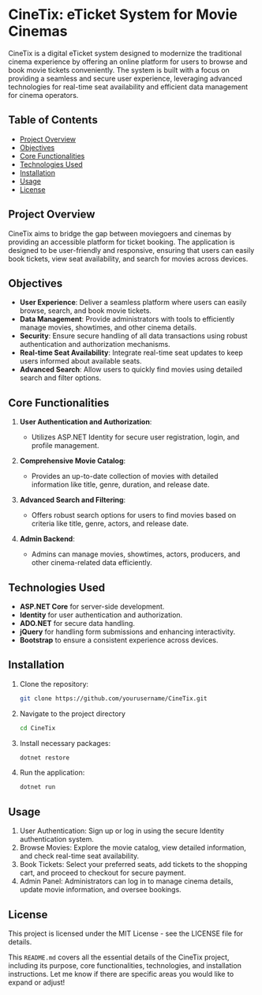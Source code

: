 # CineTix: eTicket System for Movie Cinemas

CineTix is a digital eTicket system designed to modernize the traditional cinema experience by offering an online platform for users to browse and book movie tickets conveniently. The system is built with a focus on providing a seamless and secure user experience, leveraging advanced technologies for real-time seat availability and efficient data management for cinema operators.

## Table of Contents

- [Project Overview](#project-overview)
- [Objectives](#objectives)
- [Core Functionalities](#core-functionalities)
- [Technologies Used](#technologies-used)
- [Installation](#installation)
- [Usage](#usage)
- [License](#license)

## Project Overview

CineTix aims to bridge the gap between moviegoers and cinemas by providing an accessible platform for ticket booking. The application is designed to be user-friendly and responsive, ensuring that users can easily book tickets, view seat availability, and search for movies across devices.

## Objectives

- **User Experience**: Deliver a seamless platform where users can easily browse, search, and book movie tickets.
- **Data Management**: Provide administrators with tools to efficiently manage movies, showtimes, and other cinema details.
- **Security**: Ensure secure handling of all data transactions using robust authentication and authorization mechanisms.
- **Real-time Seat Availability**: Integrate real-time seat updates to keep users informed about available seats.
- **Advanced Search**: Allow users to quickly find movies using detailed search and filter options.

## Core Functionalities

1. **User Authentication and Authorization**:  
   - Utilizes ASP.NET Identity for secure user registration, login, and profile management.
   
2. **Comprehensive Movie Catalog**:  
   - Provides an up-to-date collection of movies with detailed information like title, genre, duration, and release date.

4. **Advanced Search and Filtering**:  
   - Offers robust search options for users to find movies based on criteria like title, genre, actors, and release date.

5. **Admin Backend**:  
   - Admins can manage movies, showtimes, actors, producers, and other cinema-related data efficiently.


## Technologies Used

- **ASP.NET Core** for server-side development.
- **Identity** for user authentication and authorization.
- **ADO.NET** for secure data handling.
- **jQuery** for handling form submissions and enhancing interactivity.
- **Bootstrap** to ensure a consistent experience across devices.

## Installation

1. Clone the repository:
   ```bash
   git clone https://github.com/yourusername/CineTix.git
   ```

2. Navigate to the project directory
   ```bash
   cd CineTix
   ```

3. Install necessary packages:
   ```bash
   dotnet restore
   ```

4. Run the application:
   ```bash
   dotnet run
   ```


## Usage
1. User Authentication: Sign up or log in using the secure Identity authentication system.
2. Browse Movies: Explore the movie catalog, view detailed information, and check real-time seat availability.
3. Book Tickets: Select your preferred seats, add tickets to the shopping cart, and proceed to checkout for secure payment.
4. Admin Panel: Administrators can log in to manage cinema details, update movie information, and oversee bookings.


## License
This project is licensed under the MIT License - see the LICENSE file for details.

This `README.md` covers all the essential details of the CineTix project, including its purpose, core functionalities, technologies, and installation instructions. Let me know if there are specific areas you would like to expand or adjust!
